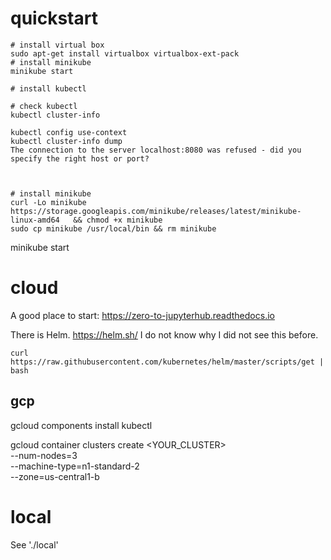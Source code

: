 # quickstart

    # install virtual box
    sudo apt-get install virtualbox virtualbox-ext-pack
    # install minikube
    minikube start

    # install kubectl

    # check kubectl
    kubectl cluster-info

    kubectl config use-context
    kubectl cluster-info dump
    The connection to the server localhost:8080 was refused - did you specify the right host or port?



    # install minikube
    curl -Lo minikube https://storage.googleapis.com/minikube/releases/latest/minikube-linux-amd64   && chmod +x minikube
    sudo cp minikube /usr/local/bin && rm minikube


minikube start


# cloud

A good place to start: https://zero-to-jupyterhub.readthedocs.io

There is Helm. https://helm.sh/ I do not know why I did not see this before.

    curl https://raw.githubusercontent.com/kubernetes/helm/master/scripts/get | bash


## gcp

gcloud components install kubectl

gcloud container clusters create <YOUR_CLUSTER> \
    --num-nodes=3 \
    --machine-type=n1-standard-2 \
    --zone=us-central1-b

# local

See './local'

